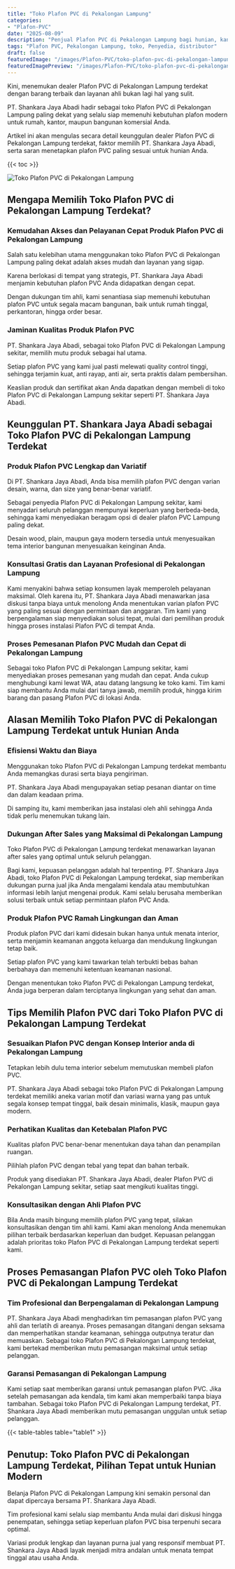 ```yaml
---
title: "Toko Plafon PVC di Pekalongan Lampung"
categories:
- "Plafon-PVC"
date: "2025-08-09"
description: "Penjual Plafon PVC di Pekalongan Lampung bagi hunian, kantor, serta ritel. Material berkualitas, variasi motif, warna modern, dengan layanan instalasi oleh tim berpengalaman dan kepastian resmi!|Layanan penjualan Plafon PVC di Pekalongan Lampung untuk keperluan hunian, kantor, atau gerai, dengan produk berkualitas dan instalasi oleh tenaga ahli profesional serta kepastian resmi.|Pilihan Plafon PVC di Pekalongan Lampung yang andal untuk hunian, kantor, serta toko, dengan material unggulan dan pemasangan dikerjakan oleh teknisi profesional serta kepastian resmi.|Distribusi Plafon PVC di Pekalongan Lampung untuk tempat tinggal, office, dan gerai, dengan material terbaik dan penempatan dikerjakan oleh teknisi profesional, disertai beserta jaminan resmi.}"
tags: "Plafon PVC, Pekalongan Lampung, toko, Penyedia, distributor"
draft: false
featuredImage: "/images/Plafon-PVC/toko-plafon-pvc-di-pekalongan-lampung.png"
featuredImagePreview: "/images/Plafon-PVC/toko-plafon-pvc-di-pekalongan-lampung.png"
---
```


Kini, menemukan dealer Plafon PVC di Pekalongan Lampung terdekat dengan barang terbaik dan layanan ahli bukan lagi hal yang sulit.

PT. Shankara Jaya Abadi hadir sebagai toko Plafon PVC di Pekalongan Lampung paling dekat yang selalu siap memenuhi kebutuhan plafon modern untuk rumah, kantor, maupun bangunan komersial Anda.

Artikel ini akan mengulas secara detail keunggulan dealer Plafon PVC di Pekalongan Lampung terdekat, faktor memilih PT. Shankara Jaya Abadi, serta saran menetapkan plafon PVC paling sesuai untuk hunian Anda.

{{< toc >}}

![Toko Plafon PVC di Pekalongan Lampung](/images/Plafon-PVC/Toko-Plafon-PVC-di-Pekalongan-Lampung.png)

## Mengapa Memilih Toko Plafon PVC di Pekalongan Lampung Terdekat?

### Kemudahan Akses dan Pelayanan Cepat Produk Plafon PVC di Pekalongan Lampung

Salah satu kelebihan utama menggunakan toko Plafon PVC di Pekalongan Lampung paling dekat adalah akses mudah dan layanan yang sigap.

Karena berlokasi di tempat yang strategis, PT. Shankara Jaya Abadi menjamin kebutuhan plafon PVC Anda didapatkan dengan cepat.

Dengan dukungan tim ahli, kami senantiasa siap memenuhi kebutuhan plafon PVC untuk segala macam bangunan, baik untuk rumah tinggal, perkantoran, hingga order besar.

### Jaminan Kualitas Produk Plafon PVC

PT. Shankara Jaya Abadi, sebagai toko Plafon PVC di Pekalongan Lampung sekitar, memilih mutu produk sebagai hal utama.

Setiap plafon PVC yang kami jual pasti melewati quality control tinggi, sehingga terjamin kuat, anti rayap, anti air, serta praktis dalam pembersihan.

Keaslian produk dan sertifikat akan Anda dapatkan dengan membeli di toko Plafon PVC di Pekalongan Lampung sekitar seperti PT. Shankara Jaya Abadi.

## Keunggulan PT. Shankara Jaya Abadi sebagai Toko Plafon PVC di Pekalongan Lampung Terdekat

### Produk Plafon PVC Lengkap dan Variatif

Di PT. Shankara Jaya Abadi, Anda bisa memilih plafon PVC dengan varian desain, warna, dan size yang benar-benar variatif.

Sebagai penyedia Plafon PVC di Pekalongan Lampung sekitar, kami menyadari seluruh pelanggan mempunyai keperluan yang berbeda-beda, sehingga kami menyediakan beragam opsi di dealer plafon PVC Lampung paling dekat.

Desain wood, plain, maupun gaya modern tersedia untuk menyesuaikan tema interior bangunan menyesuaikan keinginan Anda.

### Konsultasi Gratis dan Layanan Profesional di Pekalongan Lampung

Kami menyakini bahwa setiap konsumen layak memperoleh pelayanan maksimal. Oleh karena itu, PT. Shankara Jaya Abadi menawarkan jasa diskusi tanpa biaya untuk menolong Anda menentukan varian plafon PVC yang paling sesuai dengan permintaan dan anggaran. Tim kami yang berpengalaman siap menyediakan solusi tepat, mulai dari pemilihan produk hingga proses instalasi Plafon PVC di tempat Anda.

### Proses Pemesanan Plafon PVC Mudah dan Cepat di Pekalongan Lampung

Sebagai toko Plafon PVC di Pekalongan Lampung sekitar, kami menyediakan proses pemesanan yang mudah dan cepat. Anda cukup menghubungi kami lewat WA, atau datang langsung ke toko kami. Tim kami siap membantu Anda mulai dari tanya jawab, memilih produk, hingga kirim barang dan pasang Plafon PVC di lokasi Anda.

## Alasan Memilih Toko Plafon PVC di Pekalongan Lampung Terdekat untuk Hunian Anda

### Efisiensi Waktu dan Biaya

Menggunakan toko Plafon PVC di Pekalongan Lampung terdekat membantu Anda memangkas durasi serta biaya pengiriman.

PT. Shankara Jaya Abadi mengupayakan setiap pesanan diantar on time dan dalam keadaan prima.

Di samping itu, kami memberikan jasa instalasi oleh ahli sehingga Anda tidak perlu menemukan tukang lain.

### Dukungan After Sales yang Maksimal di Pekalongan Lampung

Toko Plafon PVC di Pekalongan Lampung terdekat menawarkan layanan after sales yang optimal untuk seluruh pelanggan.

Bagi kami, kepuasan pelanggan adalah hal terpenting. PT. Shankara Jaya Abadi, toko Plafon PVC di Pekalongan Lampung terdekat, siap memberikan dukungan purna jual jika Anda mengalami kendala atau membutuhkan informasi lebih lanjut mengenai produk. Kami selalu berusaha memberikan solusi terbaik untuk setiap permintaan plafon PVC Anda.

### Produk Plafon PVC Ramah Lingkungan dan Aman

Produk plafon PVC dari kami didesain bukan hanya untuk menata interior, serta menjamin keamanan anggota keluarga dan mendukung lingkungan tetap baik.

Setiap plafon PVC yang kami tawarkan telah terbukti bebas bahan berbahaya dan memenuhi ketentuan keamanan nasional.

Dengan menentukan toko Plafon PVC di Pekalongan Lampung terdekat, Anda juga berperan dalam terciptanya lingkungan yang sehat dan aman.

## Tips Memilih Plafon PVC dari Toko Plafon PVC di Pekalongan Lampung Terdekat

### Sesuaikan Plafon PVC dengan Konsep Interior anda di Pekalongan Lampung

Tetapkan lebih dulu tema interior sebelum memutuskan membeli plafon PVC.

PT. Shankara Jaya Abadi sebagai toko Plafon PVC di Pekalongan Lampung terdekat memiliki aneka varian motif dan variasi warna yang pas untuk segala konsep tempat tinggal, baik desain minimalis, klasik, maupun gaya modern.

### Perhatikan Kualitas dan Ketebalan Plafon PVC

Kualitas plafon PVC benar-benar menentukan daya tahan dan penampilan ruangan.

Pilihlah plafon PVC dengan tebal yang tepat dan bahan terbaik.

Produk yang disediakan PT. Shankara Jaya Abadi, dealer Plafon PVC di Pekalongan Lampung sekitar, setiap saat mengikuti kualitas tinggi.

### Konsultasikan dengan Ahli Plafon PVC

Bila Anda masih bingung memilih plafon PVC yang tepat, silakan konsultasikan dengan tim ahli kami. Kami akan menolong Anda menemukan pilihan terbaik berdasarkan keperluan dan budget. Kepuasan pelanggan adalah prioritas toko Plafon PVC di Pekalongan Lampung terdekat seperti kami.

## Proses Pemasangan Plafon PVC oleh Toko Plafon PVC di Pekalongan Lampung Terdekat

### Tim Profesional dan Berpengalaman di Pekalongan Lampung

PT. Shankara Jaya Abadi menghadirkan tim pemasangan plafon PVC yang ahli dan terlatih di areanya. Proses pemasangan ditangani dengan seksama dan memperhatikan standar keamanan, sehingga outputnya teratur dan memuaskan. Sebagai toko Plafon PVC di Pekalongan Lampung terdekat, kami bertekad memberikan mutu pemasangan maksimal untuk setiap pelanggan.

### Garansi Pemasangan di Pekalongan Lampung

Kami setiap saat memberikan garansi untuk pemasangan plafon PVC. Jika setelah pemasangan ada kendala, tim kami akan memperbaiki tanpa biaya tambahan. Sebagai toko Plafon PVC di Pekalongan Lampung terdekat, PT. Shankara Jaya Abadi memberikan mutu pemasangan unggulan untuk setiap pelanggan.

{{< table-tables table="table1" >}}

## Penutup: Toko Plafon PVC di Pekalongan Lampung Terdekat, Pilihan Tepat untuk Hunian Modern

Belanja Plafon PVC di Pekalongan Lampung kini semakin personal dan dapat dipercaya bersama PT. Shankara Jaya Abadi.

Tim profesional kami selalu siap membantu Anda mulai dari diskusi hingga penempatan, sehingga setiap keperluan plafon PVC bisa terpenuhi secara optimal.

Variasi produk lengkap dan layanan purna jual yang responsif membuat PT. Shankara Jaya Abadi layak menjadi mitra andalan untuk menata tempat tinggal atau usaha Anda.
